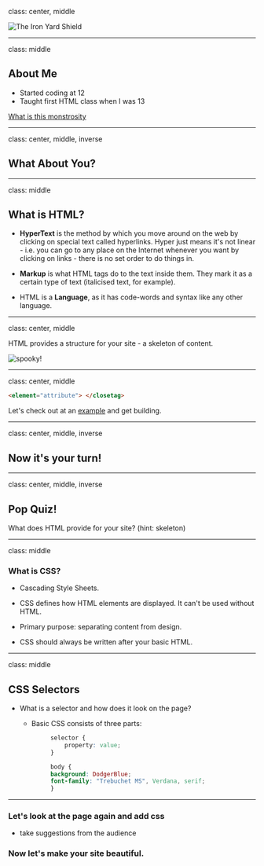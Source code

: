 class: center, middle

![The Iron Yard Shield](http://i.imgur.com/qvZMscb.png)

---
class: middle

## About Me

* Started coding at 12
* Taught first HTML class when I was 13

[What is this monstrosity]()

---
class: center, middle, inverse

## What About You?

---
class: middle

## What is HTML?

* **HyperText** is the method by which you move around on the web by clicking on special text called hyperlinks. Hyper just means it's not linear - i.e. you can go to any place on the Internet whenever you want by clicking on links - there is no set order to do things in.

* **Markup** is what HTML tags do to the text inside them. They mark it as a certain type of text (italicised text, for example).

* HTML is a **Language**, as it has code-words and syntax like any other language.

---
class: center, middle

HTML provides a structure for your site - a skeleton of content.

![spooky!](http://i.imgur.com/H6B0LWo.png)

---
class: center, middle

```HTML
<element="attribute"> </closetag>
```

Let's check out at an [example]() and get building.

---
class: center, middle, inverse

## Now it's your turn!

---
class: center, middle, inverse

## Pop Quiz!

What does HTML provide for your site? (hint: skeleton)

---
class: middle
### What is CSS?

* Cascading Style Sheets.

* CSS defines how HTML elements are displayed. It can't be used without HTML.

* Primary purpose: separating content from design.

* CSS should always be written after your basic HTML.

---
class: middle
## CSS Selectors

* What is a selector and how does it look on the page?

	* Basic CSS consists of three parts:

```css
			selector {
				property: value;
			}
```
```css
			body {
  			background: DodgerBlue;
  			font-family: "Trebuchet MS", Verdana, serif;
			}
```
---

### Let's look at the page again and add css
  - take suggestions from the audience

### Now let's make your site beautiful.
